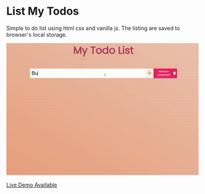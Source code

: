 # List My Todos
Simple to do list using html css and vanilla js. The listing are saved to browser's local storage.

![](demo.gif)

[Live Demo Available](https://listmytodos.vercel.app/)